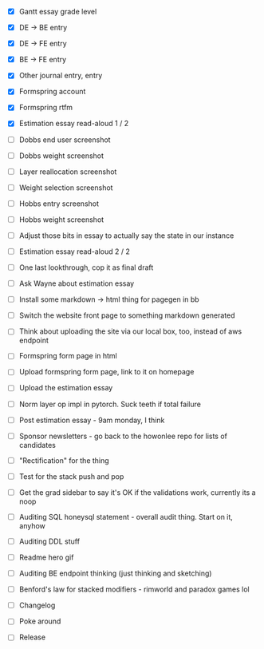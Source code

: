 - [x] Gantt essay grade level
- [x] DE -> BE entry
- [x] DE -> FE entry
- [x] BE -> FE entry
- [x] Other journal entry, entry

- [x] Formspring account
- [x] Formspring rtfm
- [x] Estimation essay read-aloud 1 / 2
- [ ] Dobbs end user screenshot
- [ ] Dobbs weight screenshot
- [ ] Layer reallocation screenshot
- [ ] Weight selection screenshot
- [ ] Hobbs entry screenshot
- [ ] Hobbs weight screenshot
- [ ] Adjust those bits in essay to actually say the state in our instance
- [ ] Estimation essay read-aloud 2 / 2
- [ ] One last lookthrough, cop it as final draft
- [ ] Ask Wayne about estimation essay

- [ ] Install some markdown -> html thing for pagegen in bb
- [ ] Switch the website front page to something markdown generated
- [ ] Think about uploading the site via our local box, too, instead of aws endpoint
- [ ] Formspring form page in html
- [ ] Upload formspring form page, link to it on homepage
- [ ] Upload the estimation essay
- [ ] Norm layer op impl in pytorch. Suck teeth if total failure
- [ ] Post estimation essay - 9am monday, I think
- [ ] Sponsor newsletters - go back to the howonlee repo for lists of candidates

- [ ] "Rectification" for the thing
- [ ] Test for the stack push and pop
- [ ] Get the grad sidebar to say it's OK if the validations work, currently its a noop
- [ ] Auditing SQL honeysql statement - overall audit thing. Start on it, anyhow
- [ ] Auditing DDL stuff

- [ ] Readme hero gif
- [ ] Auditing BE endpoint thinking (just thinking and sketching)
- [ ] Benford's law for stacked modifiers - rimworld and paradox games lol
- [ ] Changelog
- [ ] Poke around
- [ ] Release
